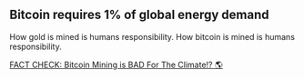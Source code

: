 ## Bitcoin requires 1% of global energy demand

How gold is mined is humans responsibility.
How bitcoin is mined is humans responsibility.

[FACT CHECK: Bitcoin Mining is BAD For The Climate!? 🌎](https://www.youtube.com/watch?v=DidAwxWaDKI)
